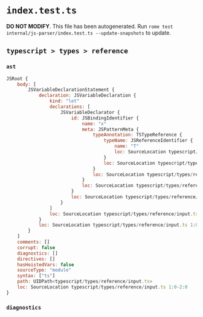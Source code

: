 # `index.test.ts`

**DO NOT MODIFY**. This file has been autogenerated. Run `rome test internal/js-parser/index.test.ts --update-snapshots` to update.

## `typescript > types > reference`

### `ast`

```javascript
JSRoot {
	body: [
		JSVariableDeclarationStatement {
			declaration: JSVariableDeclaration {
				kind: "let"
				declarations: [
					JSVariableDeclarator {
						id: JSBindingIdentifier {
							name: "x"
							meta: JSPatternMeta {
								typeAnnotation: TSTypeReference {
									typeName: JSReferenceIdentifier {
										name: "T"
										loc: SourceLocation typescript/types/reference/input.ts 1:7-1:8 (T)
									}
									loc: SourceLocation typescript/types/reference/input.ts 1:7-1:8
								}
								loc: SourceLocation typescript/types/reference/input.ts 1:4-1:8
							}
							loc: SourceLocation typescript/types/reference/input.ts 1:4-1:8
						}
						loc: SourceLocation typescript/types/reference/input.ts 1:4-1:8
					}
				]
				loc: SourceLocation typescript/types/reference/input.ts 1:0-1:9
			}
			loc: SourceLocation typescript/types/reference/input.ts 1:0-1:9
		}
	]
	comments: []
	corrupt: false
	diagnostics: []
	directives: []
	hasHoistedVars: false
	sourceType: "module"
	syntax: ["ts"]
	path: UIDPath<typescript/types/reference/input.ts>
	loc: SourceLocation typescript/types/reference/input.ts 1:0-2:0
}
```

### `diagnostics`

```

```
